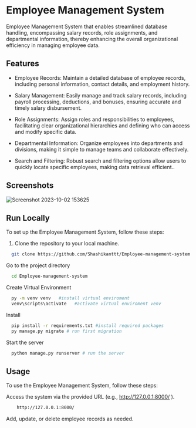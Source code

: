 
# Employee Management System


Employee Management System that enables streamlined database handling, encompassing salary records, role assignments, and departmental information, thereby enhancing the overall organizational efficiency in managing employee data.
## Features

- Employee Records: Maintain a detailed database of employee records, including personal information, contact details, and employment history.

- Salary Management: Easily manage and track salary records, including payroll processing, deductions, and bonuses, ensuring accurate and timely salary disbursement.

- Role Assignments: Assign roles and responsibilities to employees, facilitating clear organizational hierarchies and defining who can access and modify specific data.

- Departmental Information: Organize employees into departments and divisions, making it simple to manage teams and collaborate effectively.

- Search and Filtering: Robust search and filtering options allow users to quickly locate specific employees, making data retrieval efficient..



## Screenshots


![Screenshot 2023-10-02 153625](https://github.com/Shashikanttt/Employee-management-system/assets/101270238/90b18d41-fea1-42ec-aced-9d1dd304da80)


## Run Locally


To set up the Employee Management System, follow these steps:

1. Clone the repository to your local machine.



```bash
  git clone https://github.com/Shashikanttt/Employee-management-system.git
```

Go to the project directory

```bash
  cd Employee-management-system
```

Create Virtual Environment

```bash
  py -m venv venv   #install virtual enviroment
  venv\scripts\activate   #activate virtual enviroment venv
```
Install

```bash
  pip install -r requirements.txt #install required packages
  py manage.py migrate # run first migration
```

Start the server

```bash
  python manage.py runserver # run the server
```


## Usage


To use the Employee Management System, follow these steps:

Access the system via the provided URL (e.g., http://127.0.0.1:8000/ ).



```bash
    http://127.0.0.1:8000/

```

Add, update, or delete employee records as needed.






